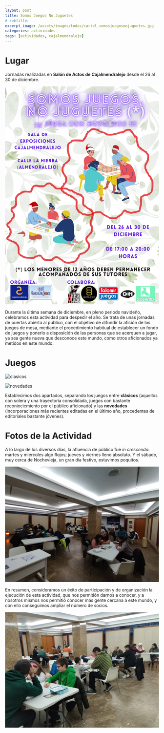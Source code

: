 ```yaml
---
layout: post
title: Somos Juegos No Juguetes
# subtitle: 
excerpt_image: /assets/images/todas/cartel_somosjuegosnojuguetes.jpg
categories: actividades
tags: [actividades, cajalmendralejo]
---
```


# Lugar

Jornadas realizadas en <b>Salón de Actos de Cajalmendralejo</b> desde el 26 al 30 de diciembre.

![banner](/assets/images/todas/cartel_somosjuegosnojuguetes.jpg)

Durante la última semana de diciembre, en pleno periodo navideño, celebramos esta actividad para despedir el año. Se trata de unas jornadas de puertas abierta al público, con el objetivo de difundir la afición de los juegos de mesa, mediante el procedimiento habitual de establecer un fondo de juegos y ponerlo a disposición de las personas que se acerquen a jugar, ya sea gente nueva que desconoce este mundo, como otros aficionados ya metidos en este mundo.

# Juegos

![clasicos](/assets/images/todas/prestamo_clasicos.png)

![novedades](/assets/images/todas/prestamo_novedades.png)

Establecimos dos apartados, separando los juegos entre <b>clásicos</b> (aquellos con solera y una trayectoria consolidada, juegos con bastante reconiocicmiento por el público aficionado) y las <b>novedades</b> (incorporaciones más recientes editadas en el último año, procedentes de editoriales bastante jóvenes).

# Fotos de la Actividad

A lo largo de los diversos días, la afluencia de público fue <i>in crescendo</i>: martes y miércoles algo flojos; jueves y viernes lleno absoluto. Y el sábado, muy cerca de Nochevieja, un gran día festivo, estuvimos poquitos.

![panoramica2](/assets/images/todas/panoramica002.jpg)

En resumen, consideramos un éxito de participación y de organización la ejecución de esta actividad, que nos permitión darnos a conocer, y a nosotros mismos nos permitió conocer más gente cercana a este mundo, y con ello conseguimos ampliar el número de socios.

![panoramica3](/assets/images/todas/panoramica003.jpg)
